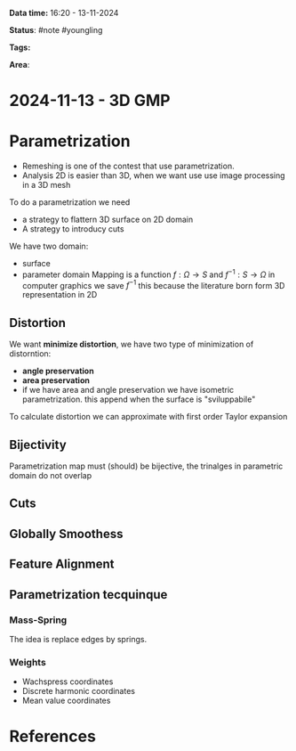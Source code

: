 **Data time:** 16:20 - 13-11-2024

**Status**: #note #youngling 

**Tags:** 

**Area**: 
# 2024-11-13 - 3D GMP

# Parametrization
- Remeshing is one of the contest that use parametrization. 
- Analysis 2D is easier than 3D, when we want use use image processing in a 3D mesh

To do a parametrization we need
- a strategy to flattern 3D surface on 2D domain
- A strategy to introducy cuts

We have two domain:
- surface 
- parameter domain
Mapping is a function $f: \Omega \to S$ and $f^{-1}: S \to \Omega$ in computer graphics we save $f^{-1}$ this because the literature born form 3D representation  in 2D

## Distortion
We want **minimize distortion**, we have two type of minimization of distorntion:
- **angle preservation**
- **area preservation** 
- if we have area and angle preservation we have isometric parametrization. this append when the surface is "sviluppabile"

To calculate distortion we can approximate with first order Taylor expansion

## Bijectivity
Parametrization map must (should) be bijective, the trinalges in parametric domain do not overlap
## Cuts

## Globally Smoothess

## Feature Alignment

## Parametrization tecquinque

### Mass-Spring
The idea is replace edges by springs. 
### Weights
- Wachspress coordinates
- Discrete harmonic coordinates
- Mean value coordinates


# References
